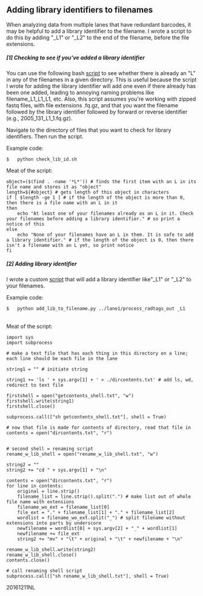 ## Adding library identifiers to filenames

When analyzing data from multiple lanes that have redundant barcodes, it may be helpful to add a library identifier to the filename. I wrote a script to do this by adding "\_L1" or "_L2" to the end of the filename, before the file extensions.

##### [1] Checking to see if you've added a library identifier

You can use the following bash [script](https://github.com/nclowell/FISH546/blob/master/Cod-Time-Series-Project/Scripts/check_lib_id.sh) to see whether there is already an "L" in any of the filenames in a given directory. This is useful because the script I wrote for adding the library identifier will add one even if there already has been one added, leading to annoying naming problems like filename_L1_L1_L1, etc. Also, this script assumes you're working with zipped fastq files, with file extensions .fq.gz, and that you want the filename followed by the library identifier followed by forward or reverse identifier (e.g., 2005_131_L1_1.fq.gz).

Navigate to the directory of files that you want to check for library identifiers. Then run the script.

Example code:
<br>
```
$	python check_lib_id.sh
```

Meat of the script:

```
object=($(find . -name '*L*')) # finds the first item with an L in its file name and stores it as "object"
length=${#object} # gets length of this object in characters
if [ $length -ge 1 ] # if the length of the object is more than 0, then there is a file name with an L in it
then
	echo "At least one of your filenames already as an L in it. Check your filenames before adding a library identifier." # so print a notice of this
else
	echo "None of your filenames have an L in them. It is safe to add a library identifier." # if the length of the object is 0, then there isn't a filename with an L yet, so print notice
fi
```

##### [2] Adding library identifier

I wrote a custom [script](https://github.com/nclowell/FISH546/blob/master/Cod-Time-Series-Project/Scripts/add_lib_to_filename.py) that will add a library identifier like\"_L1" or "_L2" to your filenames. 

Example code:
<br>
```
$	python add_lib_to_filename.py ../lane1/process_radtags_out _L1 
```

<br>
Meat of the script:

```
import sys
import subprocess

# make a text file that has each thing in this directory on a line; each line should be each file in the lane

string1 = "" # initiate string

string1 += 'ls ' + sys.argv[1] + ' > ./dircontents.txt' # add ls, wd, redirect to text file

firstshell = open("getcontents_shell.txt", "w")
firstshell.write(string1)
firstshell.close()

subprocess.call(["sh getcontents_shell.txt"], shell = True)

# now that file is made for contents of directory, read that file in
contents = open("dircontents.txt", "r")


# second shell = renaming script
rename_w_lib_shell = open("rename_w_lib_shell.txt", "w")

string2 = ""
string2 += "cd " + sys.argv[1] + "\n"

contents = open("dircontents.txt", "r")
for line in contents:
	original = line.strip()
	filename_list = line.strip().split(".") # make list out of whole file name with extensions
	filename_wo_ext = filename_list[0]
	file_ext = "." + filename_list[1] + "." + filename_list[2]
	wordlist = filename_wo_ext.split("_") # split filename without extensions into parts by underscore
	newfilename = wordlist[0] + sys.argv[2] + "_" + wordlist[1]
	newfilename += file_ext
	string2 += "mv" + "\t" + original + "\t" + newfilename + "\n"

rename_w_lib_shell.write(string2)
rename_w_lib_shell.close()
contents.close()

# call renaming shell script
subprocess.call(["sh rename_w_lib_shell.txt"], shell = True)
```


20161211NL